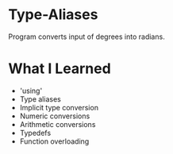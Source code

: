 # Type-Aliases

Program converts input of degrees into radians.

# What I Learned

* 'using'
* Type aliases
* Implicit type conversion
* Numeric conversions
* Arithmetic conversions
* Typedefs
* Function overloading

